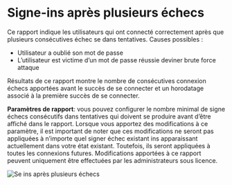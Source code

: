 <properties
    pageTitle="Se ins après plusieurs échecs"
    description="Un rapport qui indique les utilisateurs qui ont connecté correctement après que plusieurs consécutives échec se dans tentatives."
    services="active-directory"
    documentationCenter=""
    authors="SSalahAhmed"
    manager="femila"
    editor=""/>

<tags
    ms.service="active-directory"
    ms.workload="identity"
    ms.tgt_pltfrm="na"
    ms.devlang="na"
    ms.topic="article"
    ms.date="03/04/2016"
    ms.author="saah;kenhoff"/>

# <a name="sign-ins-after-multiple-failures"></a>Signe-ins après plusieurs échecs
Ce rapport indique les utilisateurs qui ont connecté correctement après que plusieurs consécutives échec se dans tentatives. Causes possibles :

- Utilisateur a oublié son mot de passe</li><li>L’utilisateur est victime d’un mot de passe réussie deviner brute force attaque

Résultats de ce rapport montre le nombre de consécutives connexion échecs apportées avant le succès de se connecter et un horodatage associé à la première succès de se connecter.

**Paramètres de rapport**: vous pouvez configurer le nombre minimal de signe échecs consécutifs dans tentatives qui doivent se produire avant d’être affiché dans le rapport. Lorsque vous apportez des modifications à ce paramètre, il est important de noter que ces modifications ne seront pas appliquées à n’importe quel signer échec existant ins apparaissant actuellement dans votre état existant. Toutefois, ils seront appliquées à toutes les connexions futures. Modifications apportées à ce rapport peuvent uniquement être effectuées par les administrateurs sous licence.


![Se ins après plusieurs échecs](./media/active-directory-reporting-sign-ins-after-multiple-failures/signInsAfterMultipleFailures.PNG)
